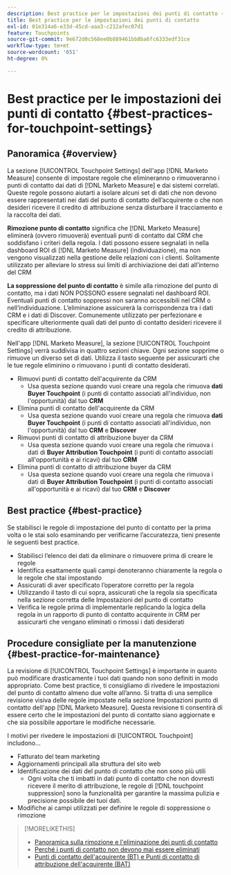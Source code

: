 ```yaml
---
description: Best practice per le impostazioni dei punti di contatto - [!DNL Marketo Measure]
title: Best practice per le impostazioni dei punti di contatto
exl-id: 01e314a6-e33d-45cd-aaa3-c212afec07d1
feature: Touchpoints
source-git-commit: 9e672d0c568ee0b889461bb8ba6fc6333edf31ce
workflow-type: tm+mt
source-wordcount: '651'
ht-degree: 0%

---
```


# Best practice per le impostazioni dei punti di contatto {#best-practices-for-touchpoint-settings}

## Panoramica {#overview}

La sezione [!UICONTROL Touchpoint Settings] dell&#39;app [!DNL Marketo Measure] consente di impostare regole che elimineranno o rimuoveranno i punti di contatto dai dati di [!DNL Marketo Measure] e dai sistemi correlati. Queste regole possono aiutarti a isolare alcuni set di dati che non devono essere rappresentati nei dati del punto di contatto dell’acquirente o che non desideri ricevere il credito di attribuzione senza disturbare il tracciamento e la raccolta dei dati.

**Rimozione punto di contatto** significa che [!DNL Marketo Measure] eliminerà (ovvero rimuoverà) eventuali punti di contatto dal CRM che soddisfano i criteri della regola. I dati possono essere segnalati in nella dashboard ROI di [!DNL Marketo Measure] (individuazione), ma non vengono visualizzati nella gestione delle relazioni con i clienti. Solitamente utilizzato per alleviare lo stress sui limiti di archiviazione dei dati all’interno del CRM

**La soppressione del punto di contatto** è simile alla rimozione del punto di contatto, ma i dati NON POSSONO essere segnalati nel dashboard ROI. Eventuali punti di contatto soppressi non saranno accessibili nel CRM o nell’individuazione. L’eliminazione assicurerà la corrispondenza tra i dati CRM e i dati di Discover. Comunemente utilizzato per perfezionare e specificare ulteriormente quali dati del punto di contatto desideri ricevere il credito di attribuzione.

Nell&#39;app [!DNL Marketo Measure], la sezione [!UICONTROL Touchpoint Settings] verrà suddivisa in quattro sezioni chiave. Ogni sezione sopprime o rimuove un diverso set di dati. Utilizza il tasto seguente per assicurarti che le tue regole eliminino o rimuovano i punti di contatto desiderati.

* Rimuovi punti di contatto dell&#39;acquirente da CRM
   * Usa questa sezione quando vuoi creare una regola che rimuova **dati Buyer Touchpoint** (i punti di contatto associati all&#39;individuo, non l&#39;opportunità) dal tuo **CRM**
* Elimina punti di contatto dell&#39;acquirente da CRM
   * Usa questa sezione quando vuoi creare una regola che rimuova **dati Buyer Touchpoint** (i punti di contatto associati all&#39;individuo, non l&#39;opportunità) dal tuo **CRM** e **Discover**
* Rimuovi punti di contatto di attribuzione buyer da CRM
   * Usa questa sezione quando vuoi creare una regola che rimuova i dati di **Buyer Attribution Touchpoint** (i punti di contatto associati all&#39;opportunità e ai ricavi) dal tuo **CRM**
* Elimina punti di contatto di attribuzione buyer da CRM
   * Usa questa sezione quando vuoi creare una regola che rimuova i dati di **Buyer Attribution Touchpoint** (i punti di contatto associati all&#39;opportunità e ai ricavi) dal tuo **CRM** e **Discover**

## Best practice {#best-practice}

Se stabilisci le regole di impostazione del punto di contatto per la prima volta o le stai solo esaminando per verificarne l’accuratezza, tieni presente le seguenti best practice.

* Stabilisci l’elenco dei dati da eliminare o rimuovere prima di creare le regole
* Identifica esattamente quali campi denoteranno chiaramente la regola o le regole che stai impostando
* Assicurati di aver specificato l’operatore corretto per la regola
* Utilizzando il tasto di cui sopra, assicurati che la regola sia specificata nella sezione corretta delle Impostazioni del punto di contatto
* Verifica le regole prima di implementarle replicando la logica della regola in un rapporto di punto di contatto acquirente in CRM per assicurarti che vengano eliminati o rimossi i dati desiderati

## Procedure consigliate per la manutenzione {#best-practice-for-maintenance}

La revisione di [!UICONTROL Touchpoint Settings] è importante in quanto può modificare drasticamente i tuoi dati quando non sono definiti in modo appropriato. Come best practice, ti consigliamo di rivedere le impostazioni del punto di contatto almeno due volte all’anno. Si tratta di una semplice revisione visiva delle regole impostate nella sezione Impostazioni punto di contatto dell&#39;app [!DNL Marketo Measure]. Questa revisione ti consentirà di essere certo che le impostazioni del punto di contatto siano aggiornate e che sia possibile apportare le modifiche necessarie.

I motivi per rivedere le impostazioni di [!UICONTROL Touchpoint] includono...

* Fatturato del team marketing
* Aggiornamenti principali alla struttura del sito web
* Identificazione dei dati del punto di contatto che non sono più utili
   * Ogni volta che ti imbatti in dati punto di contatto che non dovresti ricevere il merito di attribuzione, le regole di [!DNL touchpoint suppression] sono la funzionalità per garantire la massima pulizia e precisione possibile dei tuoi dati.
* Modifiche ai campi utilizzati per definire le regole di soppressione o rimozione

>[!MORELIKETHIS]
>
>* [Panoramica sulla rimozione e l&#39;eliminazione dei punti di contatto](/help/advanced-marketo-measure-features/touchpoint-settings/touchpoint-removal-and-touchpoint-suppression.md)
>* [Perché i punti di contatto non devono mai essere eliminati](/help/advanced-marketo-measure-features/touchpoint-settings/why-you-should-never-delete-touchpoints.md)
>* [Punti di contatto dell&#39;acquirente (BT) e Punti di contatto di attribuzione dell&#39;acquirente (BAT)](/help/configuration-and-setup/getting-started-with-marketo-measure/difference-between-buyer-touchpoints-and-buyer-attribution-touchpoints.md)

